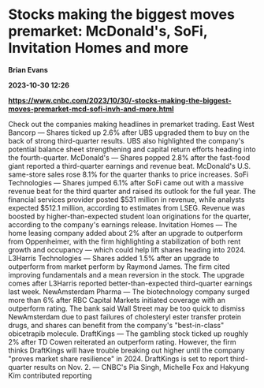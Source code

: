 # Stocks making the biggest moves premarket: McDonald's, SoFi, Invitation Homes and more
**Brian Evans**

**2023-10-30 12:26**

**https://www.cnbc.com/2023/10/30/-stocks-making-the-biggest-moves-premarket-mcd-sofi-invh-and-more.html**

Check out the companies making headlines in premarket trading. East West Bancorp — Shares ticked up 2.6% after UBS upgraded them to buy on the back of strong third-quarter results. UBS also highlighted the company's potential balance sheet strengthening and capital return efforts heading into the fourth-quarter. McDonald's — Shares popped 2.8% after the fast-food giant reported a third-quarter earnings and revenue beat. McDonald's U.S. same-store sales rose 8.1% for the quarter thanks to price increases. SoFi Technologies — Shares jumped 6.1% after SoFi came out with a massive revenue beat for the third quarter and raised its outlook for the full year. The financial services provider posted $531 million in revenue, while analysts expected $512.1 million, according to estimates from LSEG. Revenue was boosted by higher-than-expected student loan originations for the quarter, according to the company's earnings release. Invitation Homes — The home leasing company added about 2% after an upgrade to outperform from Oppenheimer, with the firm highlighting a stabilization of both rent growth and occupancy — which could help lift shares heading into 2024. L3Harris Technologies — Shares added 1.5% after an upgrade to outperform from market perform by Raymond James. The firm cited improving fundamentals and a mean reversion in the stock. The upgrade comes after L3Harris reported better-than-expected third-quarter earnings last week. NewAmsterdam Pharma — The biotechnology company surged more than 6% after RBC Capital Markets initiated coverage with an outperform rating. The bank said Wall Street may be too quick to dismiss NewAmsterdam due to past failures of cholesteryl ester transfer protein drugs, and shares can benefit from the company's "best-in-class" obicetrapib molecule. DraftKings — The gambling stock ticked up roughly 2% after TD Cowen reiterated an outperform rating. However, the firm thinks DraftKings will have trouble breaking out higher until the company "proves market share resilience" in 2024. DraftKings is set to report third-quarter results on Nov. 2. — CNBC's Pia Singh, Michelle Fox and Hakyung Kim contributed reporting
